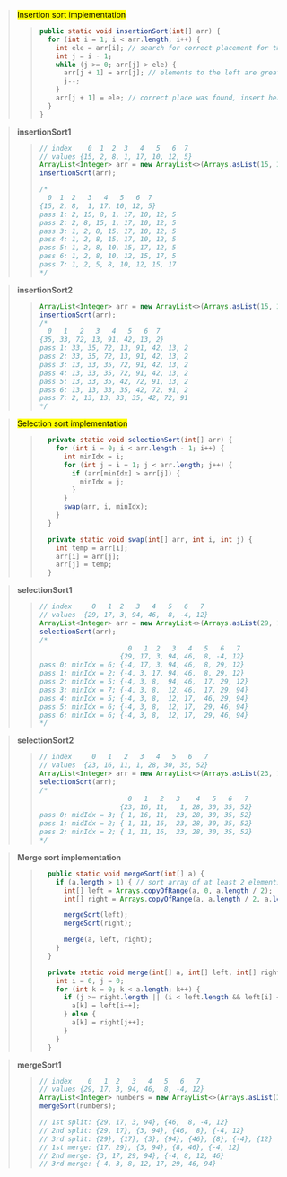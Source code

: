 > <mark>Insertion sort implementation</mark>
>
> > ```java
> > public static void insertionSort(int[] arr) {
> >   for (int i = 1; i < arr.length; i++) {
> >     int ele = arr[i]; // search for correct placement for this element
> >     int j = i - 1;
> >     while (j >= 0; arr[j] > ele) {
> >       arr[j + 1] = arr[j]; // elements to the left are greater, shift one place to the right
> >       j--;
> >     }
> >     arr[j + 1] = ele; // correct place was found, insert here
> >   }
> > }
> > ```

> **insertionSort1**
>
> > ```java
> > // index    0  1  2  3   4   5   6  7
> > // values {15, 2, 8, 1, 17, 10, 12, 5}
> > ArrayList<Integer> arr = new ArrayList<>(Arrays.asList(15, 2, 8, 1, 17, 10, 12, 5));
> > insertionSort(arr);
> >
> > /*
> >   0  1  2   3   4   5   6  7
> > {15, 2, 8,  1, 17, 10, 12, 5}
> > pass 1: 2, 15, 8, 1, 17, 10, 12, 5
> > pass 2: 2, 8, 15, 1, 17, 10, 12, 5
> > pass 3: 1, 2, 8, 15, 17, 10, 12, 5
> > pass 4: 1, 2, 8, 15, 17, 10, 12, 5
> > pass 5: 1, 2, 8, 10, 15, 17, 12, 5
> > pass 6: 1, 2, 8, 10, 12, 15, 17, 5
> > pass 7: 1, 2, 5, 8, 10, 12, 15, 17
> > */
> > ```

> **insertionSort2**
>
> > ```java
> > ArrayList<Integer> arr = new ArrayList<>(Arrays.asList(15, 2, 8, 1, 17, 10, 12, 5));
> > insertionSort(arr);
> > /*
> >   0   1   2   3   4   5   6  7
> > {35, 33, 72, 13, 91, 42, 13, 2}
> > pass 1: 33, 35, 72, 13, 91, 42, 13, 2
> > pass 2: 33, 35, 72, 13, 91, 42, 13, 2
> > pass 3: 13, 33, 35, 72, 91, 42, 13, 2
> > pass 4: 13, 33, 35, 72, 91, 42, 13, 2
> > pass 5: 13, 33, 35, 42, 72, 91, 13, 2
> > pass 6: 13, 13, 33, 35, 42, 72, 91, 2
> > pass 7: 2, 13, 13, 33, 35, 42, 72, 91
> > */
> > ```

> <mark>Selection sort implementation</mark>
>
> > ```java
> >   private static void selectionSort(int[] arr) {
> >     for (int i = 0; i < arr.length - 1; i++) {
> >       int minIdx = i;
> >       for (int j = i + 1; j < arr.length; j++) {
> >         if (arr[minIdx] > arr[j]) {
> >           minIdx = j;
> >         }
> >       }
> >       swap(arr, i, minIdx);
> >     }
> >   }
> >
> >   private static void swap(int[] arr, int i, int j) {
> >     int temp = arr[i];
> >     arr[i] = arr[j];
> >     arr[j] = temp;
> >   }
> > ```

> **selectionSort1**
>
> > ```java
> > // index     0   1  2   3   4   5   6   7
> > // values  {29, 17, 3, 94, 46,  8, -4, 12}
> > ArrayList<Integer> arr = new ArrayList<>(Arrays.asList(29, 17, 3, 94, 46,  8, -4, 12));
> > selectionSort(arr);
> > /*
> >                       0   1  2   3   4   5   6   7
> >                     {29, 17, 3, 94, 46,  8, -4, 12}
> > pass 0; minIdx = 6; {-4, 17, 3, 94, 46,  8, 29, 12}
> > pass 1; minIdx = 2; {-4, 3, 17, 94, 46,  8, 29, 12}
> > pass 2; minIdx = 5; {-4, 3, 8,  94, 46,  17, 29, 12}
> > pass 3; minIdx = 7; {-4, 3, 8,  12, 46,  17, 29, 94}
> > pass 4; minIdx = 5; {-4, 3, 8,  12, 17,  46, 29, 94}
> > pass 5; minIdx = 6; {-4, 3, 8,  12, 17,  29, 46, 94}
> > pass 6; minIdx = 6; {-4, 3, 8,  12, 17,  29, 46, 94}
> > */
> > ```

> **selectionSort2**
>
> > ```java
> > // index     0   1   2   3   4   5   6   7
> > // values  {23, 16, 11, 1, 28, 30, 35, 52}
> > ArrayList<Integer> arr = new ArrayList<>(Arrays.asList(23, 16, 11, 1, 28, 30, 35, 52));
> > selectionSort(arr);
> > /*
> >                       0   1   2   3    4   5   6   7
> >                     {23, 16, 11,   1, 28, 30, 35, 52}
> > pass 0; midIdx = 3; { 1, 16, 11,  23, 28, 30, 35, 52}
> > pass 1; midIdx = 2; { 1, 11, 16,  23, 28, 30, 35, 52}
> > pass 2; minIdx = 2; { 1, 11, 16,  23, 28, 30, 35, 52}
> > */
> > ```

> **Merge sort implementation**
>
> > ```java
> >   public static void mergeSort(int[] a) {
> >     if (a.length > 1) { // sort array of at least 2 elements
> >       int[] left = Arrays.copyOfRange(a, 0, a.length / 2);
> >       int[] right = Arrays.copyOfRange(a, a.length / 2, a.length);
> >
> >       mergeSort(left);
> >       mergeSort(right);
> >
> >       merge(a, left, right);
> >     }
> >   }
> >
> >   private static void merge(int[] a, int[] left, int[] right) {
> >     int i = 0, j = 0;
> >     for (int k = 0; k < a.length; k++) {
> >       if (j >= right.length || (i < left.length && left[i] < right[j])) {
> >         a[k] = left[i++];
> >       } else {
> >         a[k] = right[j++];
> >       }
> >     }
> >   }
> > ```

> **mergeSort1**
>
> > ```java
> > // index    0   1  2   3   4   5   6   7
> > // values {29, 17, 3, 94, 46,  8, -4, 12}
> > ArrayList<Integer> numbers = new ArrayList<>(Arrays.asList(29, 17, 3, 94, 46, 8, -4, 12));
> > mergeSort(numbers);
> >
> > // 1st split: {29, 17, 3, 94}, {46,  8, -4, 12}
> > // 2nd split: {29, 17}, {3, 94}, {46,  8}, {-4, 12}
> > // 3rd split: {29}, {17}, {3}, {94}, {46}, {8}, {-4}, {12}
> > // 1st merge: {17, 29}, {3, 94}, {8, 46}, {-4, 12}
> > // 2nd merge: {3, 17, 29, 94}, {-4, 8, 12, 46}
> > // 3rd merge: {-4, 3, 8, 12, 17, 29, 46, 94}
> > ```
